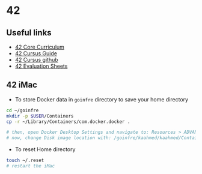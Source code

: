 # 42

## Useful links

- [42 Core Curriculum](https://github.com/f-corvaro/42.common_core)
- [42 Cursus Guide](https://42-cursus.gitbook.io/guide/)
- [42 Cursus github](https://github.com/thebrisly/42_Cursus-Piscine)
- [42 Evaluation Sheets](https://web.archive.org/web/20240806235651/https://42evals.com/)

## 42 iMac

- To store Docker data in `goinfre` directory to save your home directory

```sh
cd ~/goinfre
mkdir -p $USER/Containers
cp -r ~/Library/Containers/com.docker.docker .

# then, open Docker Desktop Settings and navigate to: Resources > ADVANCED
# now, change Disk image location with: /goinfre/kaahmed/kaahmed/Containers/com.docker.docker/Data/vms/0/data
```

- To reset Home directory

```sh
touch ~/.reset
# restart the iMac
```